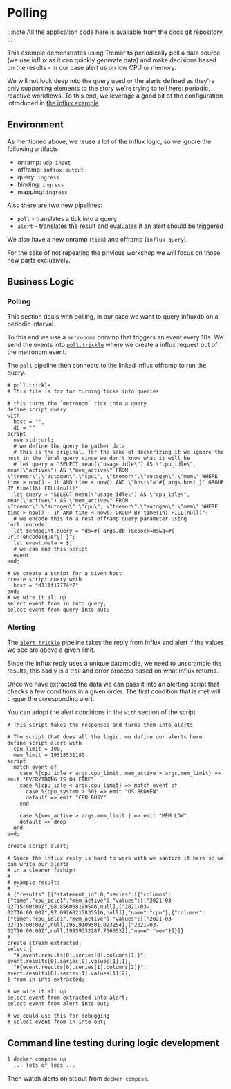 # Polling

:::note
All the application code here is available from the docs [git repository](https://github.com/tremor-rs/tremor-www-docs/tree/main/docs/Workshop/examples/38_polling_alerts).
:::

This example demonstrates using Tremor to periodically poll a data source (we use influx as it can quickly generate data) and make decisions based on the results - in our case alert us on low CPU or memory.

We will not look deep into the query used or the alerts defined as they're only supporting elements to the story we're trying to tell here: periodic, reactive workflows. To this end, we leverage a good bit of the configuration introduced in [the influx example](../11_influx/README.md).

## Environment


As mentioned above, we reuse a lot of the influx logic, so we ignore the following artifacts:

- onramp: `udp-input`
- offramp: `influx-output`
- query: `ingress`
- binding: `ingress`
- mapping: `ingress`

Also there are two new pipelines:

- `poll` - translates a tick into a query
- `alert` - translates the result and evaluates if an alert should be triggered

We also have a new onramp (`tick`) and offramp (`influx-query`).

For the sake of not repeating the privious workshop we will focus on those new parts exclusively.

## Business Logic

### Polling

This section deals with polling, in our case we want to query influxdb on a periodic interval.

To this end we use a `metronome` onramp that triggers an event every 10s. We send the events into [`poll.trickle`](./etc/tremor/config/poll.trickle) where we create a influx request out of the metronom event.

The `poll` pipeline then connects to the linked influx offramp to run the query.

```trickle
# poll.trickle
# This file is for for turning ticks into queries

# this turns the `metronom` tick into a query
define script query
with
  host = "",
  db = ""
script
  use std::url;
  # we define the query to gather data
  # this is the original, for the sake of dockerizing it we ignore the host in the final query since we don't know what it will be
  # let query = "SELECT mean(\"usage_idle\") AS \"cpu_idle\", mean(\"active\") AS \"mem_active\" FROM \"tremor\".\"autogen\".\"cpu\", \"tremor\".\"autogen\".\"mem\" WHERE time > now() - 1h AND time < now() AND \"host\"='#{ args.host }' GROUP BY time(1h) FILL(null)";
  let query = "SELECT mean(\"usage_idle\") AS \"cpu_idle\", mean(\"active\") AS \"mem_active\" FROM \"tremor\".\"autogen\".\"cpu\", \"tremor\".\"autogen\".\"mem\" WHERE time > now() - 1h AND time < now() GROUP BY time(1h) FILL(null)";
  # we encode this to a rest offramp query parameter using `url::encode`
  let $endpoint.query = "db=#{ args.db }&epock=ms&q=#{ url::encode(query) }";
  let event.meta = $;
  # we can end this script
  event
end;

# we create a script for a given host
create script query with
  host = "d111f17774f7"
end;
# we wire it all up
select event from in into query;
select event from query into out;
```

### Alerting

The [`alert.trickle`](./etc/tremor/config/alert.trickle) pipeline takes the reply from Influx and alert if the values we see are above a given limit.

Since the influx reply uses a unique datamodle, we need to unscramble the results, this sadly is a trail and error process based on what influx returns.

Once we have extracted the data we can pass it into an alerting script that checks a few conditions in a given order. The first condition that is met will trigger the coresponding alert.


You can adopt the alert conditions in the `with` section of the script.

```trickle
# This script takes the responses and turns them into alerts

# The script that does all the logic, we define our alerts here
define script alert with
  cpu_limit = 100,
  mem_limit = 19518531180
script
  match event of
    case %{cpu_idle < args.cpu_limit, mem_active > args.mem_limit} => emit "EVERYTHING IS ON FIRE"
    case %{cpu_idle < args.cpu_limit} => match event of
      case %{cpu_system > 50} => emit "OS BROKEN"
      default => emit "CPU BUSY"
    end

    case %{mem_active > args.mem_limit } => emit "MEM LOW"
    default => drop
  end
end;

create script alert;

# Since the influx reply is hard to work with we santize it here so we can write our alerts
# in a cleaner fashipn
#
# example result:
# ```
# {"results":[{"statement_id":0,"series":[{"columns":["time","cpu_idle1","mem_active"],"values":[["2021-03-02T15:00:00Z",98.856058199546,null],["2021-03-02T16:00:00Z",97.09260215835516,null]],"name":"cpu"},{"columns":["time","cpu_idle1","mem_active"],"values":[["2021-03-02T15:00:00Z",null,19519109501.023254],["2021-03-02T16:00:00Z",null,19959332287.756653]],"name":"mem"}]}]}
# ```
create stream extracted;
select {
  "#{event.results[0].series[0].columns[1]}": event.results[0].series[0].values[1][1],
  "#{event.results[0].series[1].columns[2]}": event.results[0].series[1].values[1][2],
} from in into extracted;

# we wire it all up
select event from extracted into alert;
select event from alert into out;

# we could use this for debugging
# select event from in into out;
```

## Command line testing during logic development

```bash
$ docker compose up
  ... lots of logs ...
```

Then watch alerts on stdout from `docker compose`.